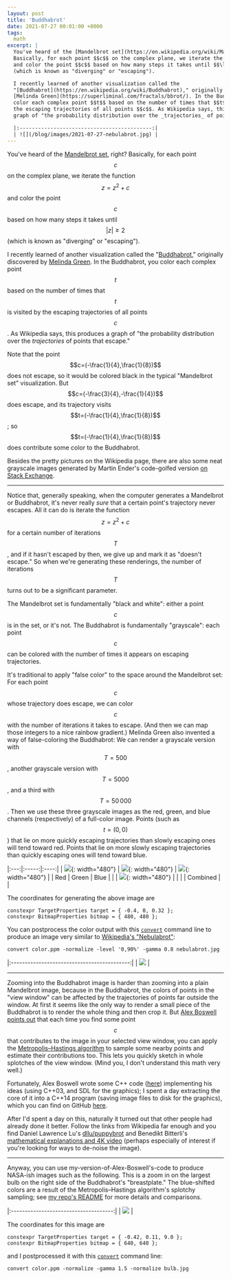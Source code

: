 ```yaml
---
layout: post
title: 'Buddhabrot'
date: 2021-07-27 00:01:00 +0000
tags:
  math
excerpt: |
  You've heard of the [Mandelbrot set](https://en.wikipedia.org/wiki/Mandelbrot_set), right?
  Basically, for each point $$c$$ on the complex plane, we iterate the function $$z = z^2+c$$
  and color the point $$c$$ based on how many steps it takes until $$\lvert z\rvert\geq 2$$
  (which is known as "diverging" or "escaping").

  I recently learned of another visualization called the
  "[Buddhabrot](https://en.wikipedia.org/wiki/Buddhabrot)," originally discovered by
  [Melinda Green](https://superliminal.com/fractals/bbrot/). In the Buddhabrot, you
  color each complex point $$t$$ based on the number of times that $$t$$ is visited by
  the escaping trajectories of all points $$c$$. As Wikipedia says, this produces a
  graph of "the probability distribution over the _trajectories_ of points that escape."

  |:-------------------------------------------:|
  | ![](/blog/images/2021-07-27-nebulabrot.jpg) |
---
```


You've heard of the [Mandelbrot set](https://en.wikipedia.org/wiki/Mandelbrot_set), right?
Basically, for each point $$c$$ on the complex plane, we iterate the function $$z = z^2+c$$
and color the point $$c$$ based on how many steps it takes until $$\lvert z\rvert\geq 2$$
(which is known as "diverging" or "escaping").

I recently learned of another visualization called the
"[Buddhabrot](https://en.wikipedia.org/wiki/Buddhabrot)," originally discovered by
[Melinda Green](https://superliminal.com/fractals/bbrot/). In the Buddhabrot, you
color each complex point $$t$$ based on the number of times that $$t$$ is visited by
the escaping trajectories of all points $$c$$. As Wikipedia says, this produces a
graph of "the probability distribution over the _trajectories_ of points that escape."

Note that the point $$c=(-\frac{1}{4},\frac{1}{8})$$ does not escape, so it would be colored black
in the typical "Mandelbrot set" visualization. But $$c=(-\frac{3}{4},-\frac{1}{4})$$
does escape, and its trajectory visits $$t=(-\frac{1}{4},\frac{1}{8})$$; so
$$t=(-\frac{1}{4},\frac{1}{8})$$ does contribute some color to the Buddhabrot.

Besides the pretty pictures on the Wikipedia page, there are also some neat grayscale images
generated by Martin Ender's code-golfed version
[on Stack Exchange](https://codegolf.stackexchange.com/questions/35569/tweetable-mathematical-art/36187).

----

Notice that, generally speaking, when the computer generates a Mandelbrot or Buddhabrot,
it's never really _sure_ that a certain point's trajectory never escapes. All it can do
is iterate the function $$z = z^2+c$$ for a certain number of iterations $$T$$,
and if it hasn't escaped by then, we give up and mark it as "doesn't escape."
So when we're generating these renderings, the number of iterations $$T$$
turns out to be a significant parameter.

The Mandelbrot set is fundamentally "black and white": either a point $$c$$ is in the set,
or it's not. The Buddhabrot is fundamentally "grayscale": each point $$c$$ can be colored
with the number of times it appears on escaping trajectories.

It's traditional to apply "false color" to the space around the Mandelbrot set: For each
point $$c$$ whose trajectory does escape, we can color $$c$$ with the number of iterations
it takes to escape. (And then we can map those integers to a nice rainbow gradient.)
Melinda Green also invented a way of false-coloring the Buddhabrot: We can render a
grayscale version with $$T=500$$, another grayscale version with $$T=5000$$, and a
third with $$T=50\,000$$. Then we use these three grayscale images as the red, green, and blue
channels (respectively) of a full-color image. Points (such as $$t=(0,0)$$) that
lie on more quickly escaping trajectories than slowly escaping ones will tend toward red.
Points that lie on more slowly escaping trajectories than quickly escaping ones
will tend toward blue.

|:---:|:-----:|:----:|
| ![](/blog/images/2021-07-27-red.jpg){: width="480"} | ![](/blog/images/2021-07-27-green.jpg){: width="480"} | ![](/blog/images/2021-07-27-blue.jpg){: width="480"} |
| Red | Green | Blue |
| | ![](/blog/images/2021-07-27-combined.jpg){: width="480"} | |
| | Combined | |

The coordinates for generating the above image are

    constexpr TargetProperties target = { -0.4, 0, 0.32 };
    constexpr BitmapProperties bitmap = { 480, 480 };

You can postprocess the color output with this
[`convert`](https://legacy.imagemagick.org/Usage/color_mods/)
command line to produce an image very similar to
[Wikipedia's "Nebulabrot"](https://commons.wikimedia.org/wiki/File:Nebulabrot_(5000,_500,_50).png):

    convert color.ppm -normalize -level '0,90%' -gamma 0.8 nebulabrot.jpg

|:-------------------------------------------:|
| ![](/blog/images/2021-07-27-nebulabrot.jpg) |

----

Zooming into the Buddhabrot image is harder than zooming into a plain Mandelbrot image,
because in the Buddhabrot, the colors of points in the "view window" can be affected
by the trajectories of points far outside the window. At first it seems like the only way
to render a small piece of the Buddhabrot is to render the whole thing and then crop it.
But [Alex Boswell points out](http://www.steckles.com/buddha/) that
each time you find some point $$c$$ that contributes to the image in your selected view window,
you can apply the [Metropolis–Hastings algorithm](https://en.wikipedia.org/wiki/Metropolis%E2%80%93Hastings_algorithm)
to sample some nearby points and estimate their contributions too. This lets you quickly
sketch in whole splotches of the view window. (Mind you, I don't understand this math very well.)

Fortunately, Alex Boswell wrote some C++ code
([here](https://web.archive.org/web/20210323194052/http://www.steckles.com/buddha/source.zip))
implementing his ideas (using C++03, and SDL for the graphics); I spent a day extracting the
core of it into a C++14 program (saving image files to disk for the graphics), which you
can find on GitHub [here](https://github.com/Quuxplusone/Buddhabrot).

After I'd spent a day on this, naturally it turned out that other people had already done
it better. Follow the links from Wikipedia far enough and you find Daniel Lawrence Lu's
[dllu/puppybrot](https://github.com/dllu/puppybrot) and Benedikt Bitterli's
[mathematical explanations and 4K video](https://benedikt-bitterli.me/buddhabrot/) (perhaps
especially of interest if you're looking for ways to de-noise the image).

----

Anyway, you can use my-version-of-Alex-Boswell's-code to produce NASA-ish images
such as the following. This is a zoom in on the largest bulb on the right side
of the Buddhabrot's "breastplate." The blue-shifted colors are a result of
the Metropolis–Hastings algorithm's splotchy sampling; see
[my repo's README](https://github.com/Quuxplusone/Buddhabrot)
for more details and comparisons.

|:-------------------------------------:|
| ![](/blog/images/2021-07-27-bulb.jpg) |

The coordinates for this image are

    constexpr TargetProperties target = { -0.42, 0.11, 9.0 };
    constexpr BitmapProperties bitmap = { 640, 640 };

and I postprocessed it with this
[`convert`](https://legacy.imagemagick.org/Usage/color_mods/)
command line:

    convert color.ppm -normalize -gamma 1.5 -normalize bulb.jpg

